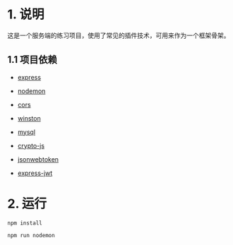 # 1. 说明

这是一个服务端的练习项目，使用了常见的插件技术，可用来作为一个框架骨架。

## 1.1 项目依赖

- [express](https://www.expressjs.com.cn/)

- [nodemon](https://www.npmjs.com/package/nodemon)

- [cors](https://www.npmjs.com/package/cors)

- [winston](https://www.npmjs.com/package/winston)

- [mysql](https://www.npmjs.com/package/mysql)

- [crypto-js](https://www.npmjs.com/package/crypto-js)

- [jsonwebtoken](https://www.npmjs.com/package/jsonwebtoken)

- [express-jwt](https://www.npmjs.com/package/express-jwt)

# 2. 运行

```shell
npm install
```

```shell
npm run nodemon
```

